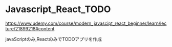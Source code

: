 # Javascript_React_TODO
https://www.udemy.com/course/modern_javascipt_react_beginner/learn/lecture/21899218#content

javaScriptのみ,ReactのみでTODOアプリを作成